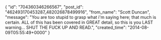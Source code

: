  {
   "id": "704360346266567",
   "post_id": "462493170453287_482026878499916",
   "from_name": "Scott Duncan",
   "message": "You are too stupid to grasp what i'm saying here; that much is certain. ALL of this has been covered in GREAT detail, so this is you LAST warning... SHUT THE FUCK UP AND READ.",
   "created_time": "2014-08-09T05:55:49+0000"
 }
